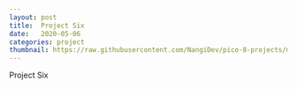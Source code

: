 ```yaml
---
layout: post
title:  Project Six
date:   2020-05-06
categories: project
thumbnail: https://raw.githubusercontent.com/NangiDev/pico-8-projects/master/gifs/jetpac.gif
---
```

Project Six